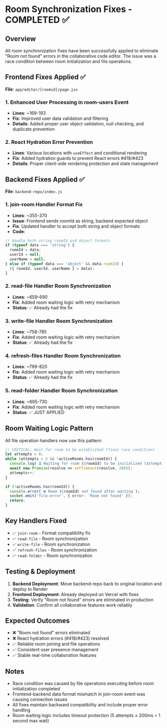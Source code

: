 # Room Synchronization Fixes - COMPLETED ✅

## Overview
All room synchronization fixes have been successfully applied to eliminate "Room not found" errors in the collaborative code editor. The issue was a race condition between room initialization and file operations.

## Frontend Fixes Applied ✅
**File**: `app/editor/[roomid]/page.jsx`

### 1. Enhanced User Processing in room-users Event
- **Lines**: ~169-193
- **Fix**: Improved user data validation and filtering
- **Details**: Added proper user object validation, null checking, and duplicate prevention

### 2. React Hydration Error Prevention  
- **Lines**: Various locations with `useEffect` and conditional rendering
- **Fix**: Added hydration guards to prevent React errors #418/#423
- **Details**: Proper client-side rendering protection and state management

## Backend Fixes Applied ✅
**File**: `backend-repo/index.js`

### 1. join-room Handler Format Fix
- **Lines**: ~355-370
- **Issue**: Frontend sends roomId as string, backend expected object
- **Fix**: Updated handler to accept both string and object formats
- **Code**:
```javascript
// Handle both string roomId and object formats
if (typeof data === 'string') {
  roomId = data;
  userId = null;
  userName = null;
} else if (typeof data === 'object' && data.roomId) {
  ({ roomId, userId, userName } = data);
}
```

### 2. read-file Handler Room Synchronization
- **Lines**: ~659-690
- **Fix**: Added room waiting logic with retry mechanism
- **Status**: ✅ Already had the fix

### 3. write-file Handler Room Synchronization  
- **Lines**: ~758-785
- **Fix**: Added room waiting logic with retry mechanism
- **Status**: ✅ Already had the fix

### 4. refresh-files Handler Room Synchronization
- **Lines**: ~799-820
- **Fix**: Added room waiting logic with retry mechanism
- **Status**: ✅ Already had the fix

### 5. read-folder Handler Room Synchronization
- **Lines**: ~695-730
- **Fix**: Added room waiting logic with retry mechanism
- **Status**: ✅ JUST APPLIED

## Room Waiting Logic Pattern
All file operation handlers now use this pattern:
```javascript
// CRITICAL: Wait for room to be established (fixes race condition)
let attempts = 0;
while (attempts < 5 && !activeRooms.has(roomId)) {
  console.log(`⏳ Waiting for room ${roomId} to be initialized (attempt ${attempts + 1})`);
  await new Promise(resolve => setTimeout(resolve, 200));
  attempts++;
}

if (!activeRooms.has(roomId)) {
  console.error(`❌ Room ${roomId} not found after waiting`);
  socket.emit('file-error', { error: 'Room not found' });
  return;
}
```

## Key Handlers Fixed
- ✅ `join-room` - Format compatibility fix
- ✅ `read-file` - Room synchronization  
- ✅ `write-file` - Room synchronization
- ✅ `refresh-files` - Room synchronization
- ✅ `read-folder` - Room synchronization

## Testing & Deployment
1. **Backend Deployment**: Move backend-repo back to original location and deploy to Render
2. **Frontend Deployment**: Already deployed on Vercel with fixes
3. **Testing**: Verify "Room not found" errors are eliminated in production
4. **Validation**: Confirm all collaborative features work reliably

## Expected Outcomes
- ❌ "Room not found" errors eliminated
- ❌ React hydration errors (#418/#423) resolved  
- ✅ Reliable room joining and file operations
- ✅ Consistent user presence management
- ✅ Stable real-time collaboration features

## Notes
- Race condition was caused by file operations executing before room initialization completed
- Frontend-backend data format mismatch in join-room event was causing connection issues
- All fixes maintain backward compatibility and include proper error handling
- Room waiting logic includes timeout protection (5 attempts × 200ms = 1 second max wait)
